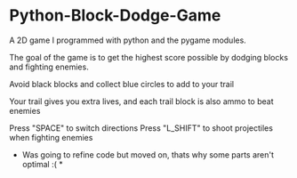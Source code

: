 # Python-Block-Dodge-Game
A 2D game I programmed with python and the pygame modules.

The goal of the game is to get the highest score possible by dodging blocks and fighting enemies.

Avoid black blocks and collect blue circles to add to your trail

Your trail gives you extra lives, and each trail block is also ammo to beat enemies

Press "SPACE" to switch directions
Press "L_SHIFT" to shoot projectiles when fighting enemies


* Was going to refine code but moved on, thats why some parts aren't optimal :( *



